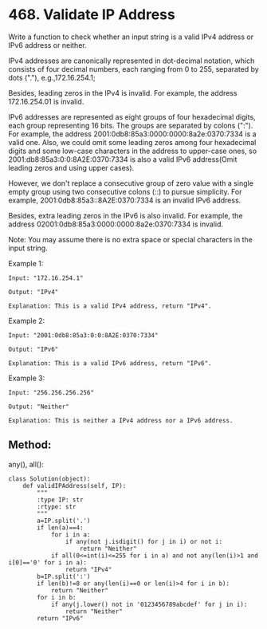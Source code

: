 # 468. Validate IP Address

Write a function to check whether an input string is a valid IPv4 address or IPv6 address or neither.

IPv4 addresses are canonically represented in dot-decimal notation, which consists of four decimal numbers, each ranging from 0 to 255, separated by dots ("."), e.g.,172.16.254.1;

Besides, leading zeros in the IPv4 is invalid. For example, the address 172.16.254.01 is invalid.

IPv6 addresses are represented as eight groups of four hexadecimal digits, each group representing 16 bits. The groups are separated by colons (":"). For example, the address 2001:0db8:85a3:0000:0000:8a2e:0370:7334 is a valid one. Also, we could omit some leading zeros among four hexadecimal digits and some low-case characters in the address to upper-case ones, so 2001:db8:85a3:0:0:8A2E:0370:7334 is also a valid IPv6 address(Omit leading zeros and using upper cases).

However, we don't replace a consecutive group of zero value with a single empty group using two consecutive colons (::) to pursue simplicity. For example, 2001:0db8:85a3::8A2E:0370:7334 is an invalid IPv6 address.

Besides, extra leading zeros in the IPv6 is also invalid. For example, the address 02001:0db8:85a3:0000:0000:8a2e:0370:7334 is invalid.

Note: You may assume there is no extra space or special characters in the input string.

Example 1:

    Input: "172.16.254.1"
    
    Output: "IPv4"
    
    Explanation: This is a valid IPv4 address, return "IPv4".

Example 2:

    Input: "2001:0db8:85a3:0:0:8A2E:0370:7334"
    
    Output: "IPv6"
    
    Explanation: This is a valid IPv6 address, return "IPv6".

Example 3:

    Input: "256.256.256.256"
    
    Output: "Neither"
    
    Explanation: This is neither a IPv4 address nor a IPv6 address.

## Method:

any(), all():

    class Solution(object):
        def validIPAddress(self, IP):
            """
            :type IP: str
            :rtype: str
            """
            a=IP.split('.')
            if len(a)==4:
                for i in a:
                    if any(not j.isdigit() for j in i) or not i:
                        return "Neither"
                if all(0<=int(i)<=255 for i in a) and not any(len(i)>1 and i[0]=='0' for i in a):
                    return "IPv4"
            b=IP.split(':')
            if len(b)!=8 or any(len(i)==0 or len(i)>4 for i in b):
                return "Neither"
            for i in b:
                if any(j.lower() not in '0123456789abcdef' for j in i):
                    return "Neither"
            return "IPv6"
            
            